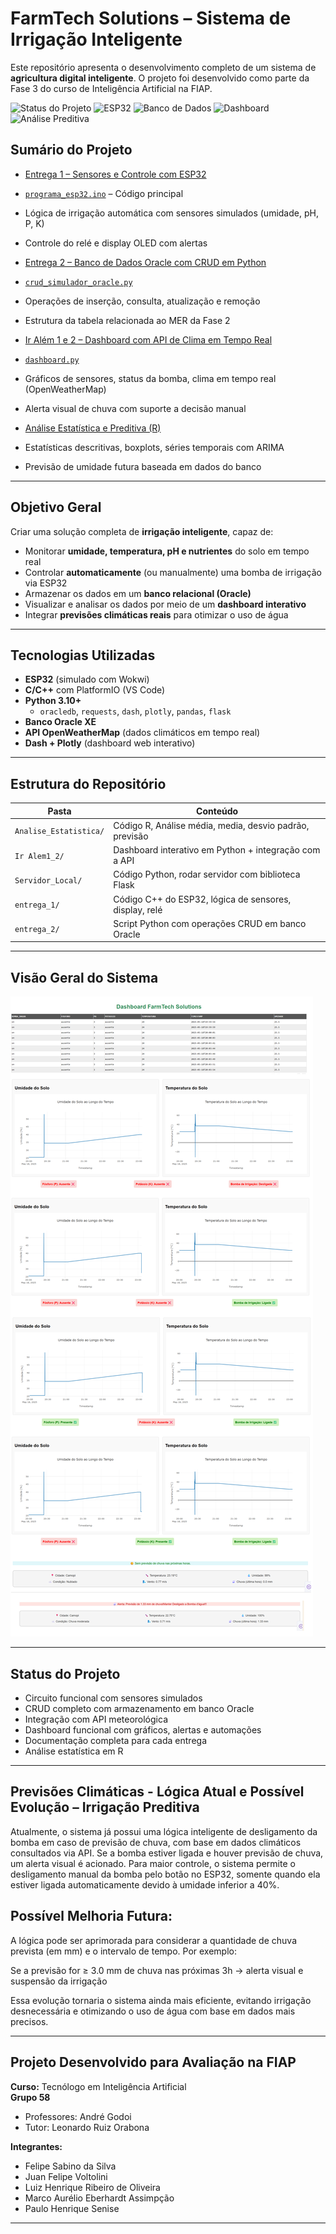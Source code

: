 # FarmTech Solutions – Sistema de Irrigação Inteligente

Este repositório apresenta o desenvolvimento completo de um sistema de **agricultura digital inteligente**.
O projeto foi desenvolvido como parte da Fase 3 do curso de Inteligência Artificial na FIAP.

![Status do Projeto](https://img.shields.io/badge/Entrega%20Concluída-100%25-green)
![ESP32](https://img.shields.io/badge/Hardware-ESP32-lightgrey)
![Banco de Dados](https://img.shields.io/badge/Oracle-CRUD-blue)
![Dashboard](https://img.shields.io/badge/Visualização-Dash%20%2B%20API-orange)
![Análise Preditiva](https://img.shields.io/badge/Análise%20Preditiva-R%20%2B%20Séries%20Temporais-blueviolet)

## Sumário do Projeto

-  [Entrega 1 – Sensores e Controle com ESP32](./entrega_1/)
  - [`programa_esp32.ino`](./entrega_1/src/programa_esp32.ino) – Código principal
  - Lógica de irrigação automática com sensores simulados (umidade, pH, P, K)
  - Controle do relé e display OLED com alertas

-  [Entrega 2 – Banco de Dados Oracle com CRUD em Python](./entrega_2/)
  - [`crud_simulador_oracle.py`](./entrega_2/crud_simulador_oracle.py)
  - Operações de inserção, consulta, atualização e remoção
  - Estrutura da tabela relacionada ao MER da Fase 2

-  [Ir Além 1 e 2 – Dashboard com API de Clima em Tempo Real](./Ir%20Alem1_2/Dashboard_API_Metereologica/)
  - [`dashboard.py`](./Ir%20Alem1_2/Dashboard_API_Metereologica/dashboard.py)
  - Gráficos de sensores, status da bomba, clima em tempo real (OpenWeatherMap)
  - Alerta visual de chuva com suporte a decisão manual

-  [Análise Estatística e Preditiva (R)](./Analise_Estatistica/)
  - Estatísticas descritivas, boxplots, séries temporais com ARIMA
  - Previsão de umidade futura baseada em dados do banco

---

## Objetivo Geral

Criar uma solução completa de **irrigação inteligente**, capaz de:

- Monitorar **umidade, temperatura, pH e nutrientes** do solo em tempo real
- Controlar **automaticamente** (ou manualmente) uma bomba de irrigação via ESP32
- Armazenar os dados em um **banco relacional (Oracle)**
- Visualizar e analisar os dados por meio de um **dashboard interativo**
- Integrar **previsões climáticas reais** para otimizar o uso de água

---

## Tecnologias Utilizadas

- **ESP32** (simulado com Wokwi)
- **C/C++** com PlatformIO (VS Code)
- **Python 3.10+**
  - `oracledb`, `requests`, `dash`, `plotly`, `pandas`, `flask`
- **Banco Oracle XE**
- **API OpenWeatherMap** (dados climáticos em tempo real)
- **Dash + Plotly** (dashboard web interativo)

---

## Estrutura do Repositório

| Pasta                   | Conteúdo                                                  |
|-------------------------|-----------------------------------------------------------|
| `Analise_Estatistica/`  | Código R, Análise média, media, desvio padrão, previsão   |
| `Ir Alem1_2/`           | Dashboard interativo em Python + integração com a API     |
| `Servidor_Local/`       | Código Python, rodar servidor com biblioteca Flask        |
| `entrega_1/`            | Código C++ do ESP32, lógica de sensores, display, relé    |
| `entrega_2/`            | Script Python com operações CRUD em banco Oracle          |


---

## Visão Geral do Sistema

![Visão completa do dashboard](Ir%20Alem1_2/Dashboard_API_Metereologica/Imagens/DashboardFuncioando.png)

---

## Status do Projeto

- Circuito funcional com sensores simulados  
- CRUD completo com armazenamento em banco Oracle  
- Integração com API meteorológica  
- Dashboard funcional com gráficos, alertas e automações  
- Documentação completa para cada entrega
- Análise estatística em R

---

## Previsões Climáticas - Lógica Atual e Possível Evolução – Irrigação Preditiva
Atualmente, o sistema já possui uma lógica inteligente de desligamento da bomba em caso de previsão de chuva, com base em dados climáticos consultados via API.
Se a bomba estiver ligada e houver previsão de chuva, um alerta visual é acionado.
Para maior controle, o sistema permite o desligamento manual da bomba pelo botão no ESP32, somente quando ela estiver ligada automaticamente devido à umidade inferior a 40%.

## Possível Melhoria Futura:
A lógica pode ser aprimorada para considerar a quantidade de chuva prevista (em mm) e o intervalo de tempo.
Por exemplo:

Se a previsão for ≥ 3.0 mm de chuva nas próximas 3h → alerta visual e suspensão da irrigação

Essa evolução tornaria o sistema ainda mais eficiente, evitando irrigação desnecessária e otimizando o uso de água com base em dados mais precisos.

---

## Projeto Desenvolvido para Avaliação na FIAP  
**Curso:** Tecnólogo em Inteligência Artificial  
**Grupo 58**  
- Professores: André Godoi
- Tutor: Leonardo Ruiz Orabona
  
**Integrantes:**
- Felipe Sabino da Silva  
- Juan Felipe Voltolini  
- Luiz Henrique Ribeiro de Oliveira  
- Marco Aurélio Eberhardt Assimpção  
- Paulo Henrique Senise  

---

